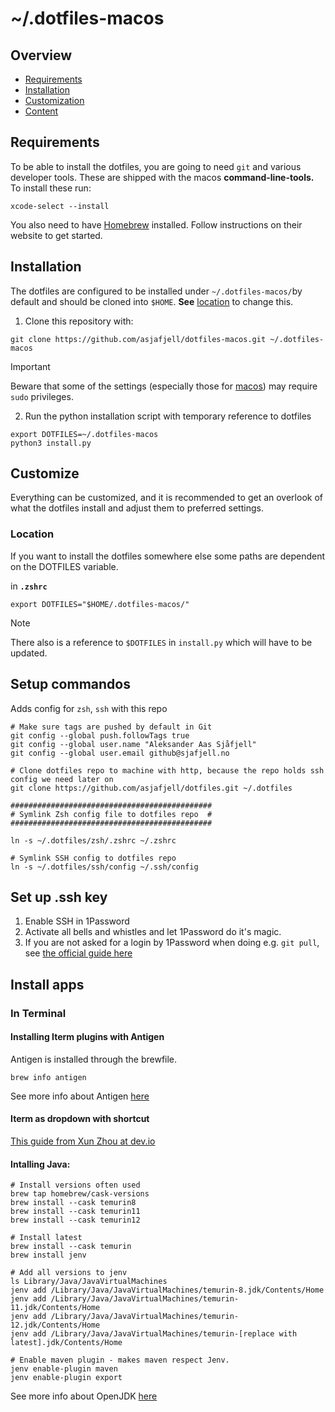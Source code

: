 # ~/.dotfiles-macos

## Overview

- [Requirements](#requirements)
- [Installation](#installation)
- [Customization](#customize)
- [Content](#content)

## Requirements

To be able to install the dotfiles, you are going to need `git` and various developer tools. These are shipped with the macos **command-line-tools.** To install these run:

```
xcode-select --install
```

You also need to have [Homebrew](https://brew.sh) installed. Follow instructions on their website to get started.

## Installation

The dotfiles are configured to be installed under `~/.dotfiles-macos/`by default and should be cloned into `$HOME`.
**See** [location](#Location) to change this.

1. Clone this repository with:

```
git clone https://github.com/asjafjell/dotfiles-macos.git ~/.dotfiles-macos
```

> [!IMPORTANT]  
> Beware that some of the settings (especially those for [macos](.macos)) may require `sudo` privileges.

2. Run the python installation script with temporary reference to dotfiles

```
export DOTFILES=~/.dotfiles-macos
python3 install.py
```

## Customize

Everything can be customized, and it is recommended to get an overlook of what the dotfiles install and adjust them to preferred settings.

### Location

If you want to install the dotfiles somewhere else some paths are dependent on the DOTFILES variable.

in **`.zshrc`**

```
export DOTFILES="$HOME/.dotfiles-macos/"
```

> [!NOTE]
> There also is a reference to `$DOTFILES` in `install.py` which will have to be updated.


## Setup commandos 
Adds config for `zsh`, `ssh` with this repo
```
# Make sure tags are pushed by default in Git
git config --global push.followTags true
git config --global user.name "Aleksander Aas Sjåfjell"
git config --global user.email github@sjafjell.no

# Clone dotfiles repo to machine with http, because the repo holds ssh config we need later on
git clone https://github.com/asjafjell/dotfiles.git ~/.dotfiles

#############################################
# Symlink Zsh config file to dotfiles repo  #
#############################################

ln -s ~/.dotfiles/zsh/.zshrc ~/.zshrc

# Symlink SSH config to dotfiles repo
ln -s ~/.dotfiles/ssh/config ~/.ssh/config

```


## Set up .ssh key
1. Enable SSH in 1Password
2. Activate all bells and whistles and let 1Password do it's magic.
3. If you are not asked for a login by 1Password when doing e.g. `git pull`, see [the official guide here](https://developer.1password.com/docs/ssh/get-started/#step-3-turn-on-the-1password-ssh-agent) 

## Install apps

### In Terminal


#### Installing Iterm plugins with Antigen

Antigen is installed through the brewfile.

```
brew info antigen
```

See more info about Antigen [here](https://github.com/zsh-users/antigen)

#### Iterm as dropdown with shortcut
[This guide from Xun Zhou at dev.io](https://dev.to/vikbert/drop-down-iterm2-in-macos-2od)

#### Intalling Java:

```
# Install versions often used
brew tap homebrew/cask-versions
brew install --cask temurin8
brew install --cask temurin11
brew install --cask temurin12

# Install latest
brew install --cask temurin
brew install jenv

# Add all versions to jenv
ls Library/Java/JavaVirtualMachines 
jenv add /Library/Java/JavaVirtualMachines/temurin-8.jdk/Contents/Home
jenv add /Library/Java/JavaVirtualMachines/temurin-11.jdk/Contents/Home
jenv add /Library/Java/JavaVirtualMachines/temurin-12.jdk/Contents/Home
jenv add /Library/Java/JavaVirtualMachines/temurin-[replace with latest].jdk/Contents/Home

# Enable maven plugin - makes maven respect Jenv.
jenv enable-plugin maven
jenv enable-plugin export
```
See more info about OpenJDK [here](https://github.com/AdoptOpenJDK/homebrew-openjdk)

